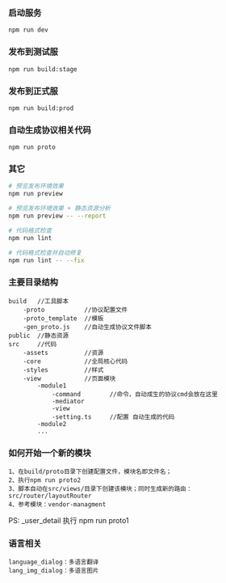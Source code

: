 ### 启动服务

```
npm run dev
```

### 发布到测试服

```
npm run build:stage
```

### 发布到正式服

```
npm run build:prod
```

### 自动生成协议相关代码

```
npm run proto
```

### 其它

```bash
# 预览发布环境效果
npm run preview

# 预览发布环境效果 + 静态资源分析
npm run preview -- --report

# 代码格式检查
npm run lint

# 代码格式检查并自动修复
npm run lint -- --fix
```

### 主要目录结构

```
build   //工具脚本
    -proto           //协议配置文件
    -proto_template  //模板
    -gen_proto.js    //自动生成协议文件脚本
public  //静态资源
src     //代码
    -assets          //资源
    -core            //全局核心代码
    -styles          //样式
    -view            //页面模块
        -module1
            -command        //命令，自动成生的协议cmd会放在这里
            -mediator
            -view
            -setting.ts     //配置 自动生成的代码
        -module2
        ...
```

### 如何开始一个新的模块

```
1、在build/proto目录下创建配置文件，模块名即文件名；
2、执行npm run proto2
3、脚本自动在src/views/目录下创建该模块；同时生成新的路由：src/router/layoutRouter
4、参考模块：vendor-managment
```

PS: \_user_detail 执行 npm run proto1

### 语言相关

```
language_dialog：多语言翻译
lang_img_dialog：多语言图片
```
